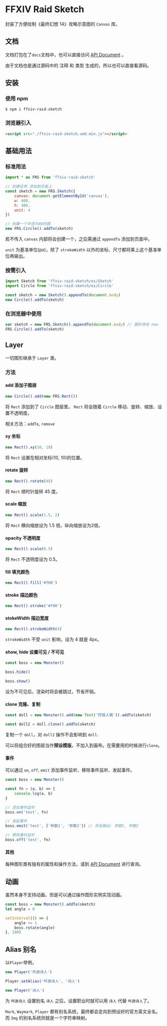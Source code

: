 # FFXIV Raid Sketch

封装了方便绘制《最终幻想 14》攻略示意图的 `Canvas` 库。

## 文档

文档打包在了`docs`文档中，也可以直接访问
[API Document](https://aweikalee.github.io/ffxiv-raid-sketch/) 。

由于文档也是通过源码中的 注释 和 类型 生成的，所以也可以直接看源码。

## 安装

### 使用 npm

```
$ npm i ffxiv-raid-sketch
```

### 浏览器引入

```html
<script src="./ffxiv-raid-sketch.umd.min.js"></script>
```

## 基础用法

### 标准用法

```js
import * as FRS from 'ffxiv-raid-sketch'

// 创建实例 添加到页面上
const sketch = new FRS.Sketch({
    canvas: document.getElementById('canvas'),
    w: 400,
    h: 400,
    unit: 4
})

// 创建一个半径为40的圆
new FRS.Circle().addTo(sketch)
```
若不传入 `canvas` 内部将会创建一个，之后需通过 `appendTo` 添加到页面中。

`unit` 为基准单位(px)，除了 `strokeWidth` 以外的坐标、尺寸都将乘上这个基准单位再输出。

### 按需引入

```js
import Sketch from 'ffxiv-raid-sketch/es/Sketch'
import Circle from 'ffxiv-raid-sketch/es/Circle'

const sketch = new Sketch().appendTo(document.body)
new Circle().addTo(sketch)
```

### 在浏览器中使用

```js
var sketch = new FRS.Sketch().appendTo(document.body) // 圆形场地 new
FRS.Circle().addTo(sketch)
```

## Layer

一切图形继承于 `Layer` 类。

### 方法

#### add 添加子图层

```js
new Circle().add(new FRS.Rect())
```

将 `Rect` 添加到了 `Circle` 图层里。 `Rect` 将会随着 `Circle` 移动、旋转、缩放、设置不透明度。

相关方法：`addTo`, `remove`

#### xy 坐标

```js
new Rect().xy(10, 10)
```

将 `Rect` 设置在相对坐标(10, 10)的位置。

#### rotate 旋转

```js
new Rect().rotate(45)
```

将 `Rect` 顺时针旋转 45 度。

#### scale 缩放

```js
new Rect().scale(1.5, 2)
```

将 `Rect` 横向缩放设为 1.5 倍，纵向缩放设为2倍。

#### opacity 不透明度

```js
new Rect().scale(0.5)
```

将 `Rect` 不透明度设为 0.5。

#### fill 填充颜色
```js
new Rect().fill('#f00')
```

#### stroke 描边颜色
```js
new Rect().stroke('#f00')
```

#### stokeWidth 描边宽度
```js
new Rect().strokeWidth(4)
```
`strokeWidth` 不受 `unit` 影响，设为 4 就是 4px。

#### show, hide 设置可见 / 不可见
```js
const boss = new Monster()

boss.hide()

boss.show()
```
设为不可见后，渲染时将会被跳过，节省开销。


#### clone 克隆、复制

```js
const doll = new Monster().add(new Text('狩猎人偶')).addTo(sketch)

const doll2 = doll.clone().addTo(sketch)
```

复制一个 `doll`，对 `doll2` 操作不会影响到 `doll`.

可以将组合好的图层当作**预设模版**，不加入到画布。在需要用的时候进行`clone`。

#### 事件

可以通过 `on`, `off`, `emit` 添加事件监听、移除事件监听、发起事件。

```js
const boss = new Monster()

const fn = (a, b) => {
    console.log(a, b)
}

// 添加事件监听
boss.on('test', fn)

// 发起事件
boss.emit('test', ['参数1', '参数2']) // 将会输出: 参数1, 参数2

// 移除事件监听
boss.off('test', fn)
```

#### 其他

每种图形类有独有的属性和操作方法，请到 [API Document](https://aweikalee.github.io/ffxiv-raid-sketch/) 进行查询。

## 动画

虽然本身不支持动画，但是可以通过操作图形实例实现动画。

```js
const boss = new Monster().addTo(sketch)
let angle = 0

setInterval(() => {
    angle += 1
    boss.rotate(angle)
}, 100)
```

## Alias 别名
以`Player`举例，

```js
new Player('吟游诗人')

Player.setAlias('吟游诗人', '诗人')

new Player('诗人')
```

为 `吟游诗人` 设置别名 `诗人` 之后，设置职业时就可以用 `诗人` 代替 `吟游诗人`了。

`Mark`, `Waymark`, `Player` 都有别名系统，最终都会定向到预设好的官方英文全名。
而 `Img` 的别名系统则就是一个字符串映射。
